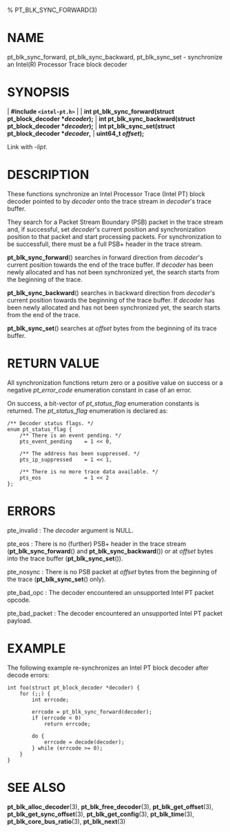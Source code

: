 % PT_BLK_SYNC_FORWARD(3)

<!---
 ! Copyright (c) 2016-2022, Intel Corporation
 ! SPDX-License-Identifier: BSD-3-Clause
 !
 ! Redistribution and use in source and binary forms, with or without
 ! modification, are permitted provided that the following conditions are met:
 !
 !  * Redistributions of source code must retain the above copyright notice,
 !    this list of conditions and the following disclaimer.
 !  * Redistributions in binary form must reproduce the above copyright notice,
 !    this list of conditions and the following disclaimer in the documentation
 !    and/or other materials provided with the distribution.
 !  * Neither the name of Intel Corporation nor the names of its contributors
 !    may be used to endorse or promote products derived from this software
 !    without specific prior written permission.
 !
 ! THIS SOFTWARE IS PROVIDED BY THE COPYRIGHT HOLDERS AND CONTRIBUTORS "AS IS"
 ! AND ANY EXPRESS OR IMPLIED WARRANTIES, INCLUDING, BUT NOT LIMITED TO, THE
 ! IMPLIED WARRANTIES OF MERCHANTABILITY AND FITNESS FOR A PARTICULAR PURPOSE
 ! ARE DISCLAIMED. IN NO EVENT SHALL THE COPYRIGHT OWNER OR CONTRIBUTORS BE
 ! LIABLE FOR ANY DIRECT, INDIRECT, INCIDENTAL, SPECIAL, EXEMPLARY, OR
 ! CONSEQUENTIAL DAMAGES (INCLUDING, BUT NOT LIMITED TO, PROCUREMENT OF
 ! SUBSTITUTE GOODS OR SERVICES; LOSS OF USE, DATA, OR PROFITS; OR BUSINESS
 ! INTERRUPTION) HOWEVER CAUSED AND ON ANY THEORY OF LIABILITY, WHETHER IN
 ! CONTRACT, STRICT LIABILITY, OR TORT (INCLUDING NEGLIGENCE OR OTHERWISE)
 ! ARISING IN ANY WAY OUT OF THE USE OF THIS SOFTWARE, EVEN IF ADVISED OF THE
 ! POSSIBILITY OF SUCH DAMAGE.
 !-->

# NAME

pt_blk_sync_forward, pt_blk_sync_backward, pt_blk_sync_set - synchronize an
Intel(R) Processor Trace block decoder


# SYNOPSIS

| **\#include `<intel-pt.h>`**
|
| **int pt_blk_sync_forward(struct pt_block_decoder \**decoder*);**
| **int pt_blk_sync_backward(struct pt_block_decoder \**decoder*);**
| **int pt_blk_sync_set(struct pt_block_decoder \**decoder*,**
|                     **uint64_t *offset*);**

Link with *-lipt*.


# DESCRIPTION

These functions synchronize an Intel Processor Trace (Intel PT) block decoder
pointed to by *decoder* onto the trace stream in *decoder*'s trace buffer.

They search for a Packet Stream Boundary (PSB) packet in the trace stream and,
if successful, set *decoder*'s current position and synchronization position to
that packet and start processing packets.  For synchronization to be
successfull, there must be a full PSB+ header in the trace stream.

**pt_blk_sync_forward**() searches in forward direction from *decoder*'s
current position towards the end of the trace buffer.  If *decoder* has been
newly allocated and has not been synchronized yet, the search starts from the
beginning of the trace.

**pt_blk_sync_backward**() searches in backward direction from *decoder*'s
current position towards the beginning of the trace buffer.  If *decoder* has
been newly allocated and has not been synchronized yet, the search starts from
the end of the trace.

**pt_blk_sync_set**() searches at *offset* bytes from the beginning of its
trace buffer.


# RETURN VALUE

All synchronization functions return zero or a positive value on success or a
negative *pt_error_code* enumeration constant in case of an error.

On success, a bit-vector of *pt_status_flag* enumeration constants is returned.
The *pt_status_flag* enumeration is declared as:

~~~{.c}
/** Decoder status flags. */
enum pt_status_flag {
    /** There is an event pending. */
    pts_event_pending    = 1 << 0,

    /** The address has been suppressed. */
    pts_ip_suppressed    = 1 << 1,

    /** There is no more trace data available. */
    pts_eos              = 1 << 2
};
~~~


# ERRORS

pte_invalid
:   The *decoder* argument is NULL.

pte_eos
:   There is no (further) PSB+ header in the trace stream
    (**pt_blk_sync_forward**() and **pt_blk_sync_backward**()) or at *offset*
    bytes into the trace buffer (**pt_blk_sync_set**()).

pte_nosync
:   There is no PSB packet at *offset* bytes from the beginning of the trace
    (**pt_blk_sync_set**() only).

pte_bad_opc
:   The decoder encountered an unsupported Intel PT packet opcode.

pte_bad_packet
:   The decoder encountered an unsupported Intel PT packet payload.


# EXAMPLE

The following example re-synchronizes an Intel PT block decoder after decode
errors:

~~~{.c}
int foo(struct pt_block_decoder *decoder) {
    for (;;) {
        int errcode;

        errcode = pt_blk_sync_forward(decoder);
        if (errcode < 0)
            return errcode;

        do {
            errcode = decode(decoder);
        } while (errcode >= 0);
    }
}
~~~


# SEE ALSO

**pt_blk_alloc_decoder**(3), **pt_blk_free_decoder**(3),
**pt_blk_get_offset**(3), **pt_blk_get_sync_offset**(3),
**pt_blk_get_config**(3), **pt_blk_time**(3), **pt_blk_core_bus_ratio**(3),
**pt_blk_next**(3)
